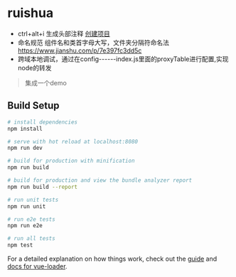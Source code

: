 <!--
 * @Author: your name
 * @Date: 2020-04-16 22:36:01
 * @LastEditTime: 2020-04-16 23:12:19
 * @LastEditors: Please set LastEditors
 * @Description: In User Settings Edit
 * @FilePath: \ruishua\README.md
 -->
# ruishua
- ctrl+alt+i 生成头部注释
[创建项目](https://juejin.im/post/5d4d2fc3f265da03c23ec246)
- 命名规范 组件名和类首字母大写，文件夹分隔符命名法 https://www.jianshu.com/p/7e397fc3dd5c
- 跨域本地调试，通过在config------index.js里面的proxyTable进行配置,实现node的转发

> 集成一个demo

## Build Setup

``` bash
# install dependencies
npm install

# serve with hot reload at localhost:8080
npm run dev

# build for production with minification
npm run build

# build for production and view the bundle analyzer report
npm run build --report

# run unit tests
npm run unit

# run e2e tests
npm run e2e

# run all tests
npm test
```

For a detailed explanation on how things work, check out the [guide](http://vuejs-templates.github.io/webpack/) and [docs for vue-loader](http://vuejs.github.io/vue-loader).
